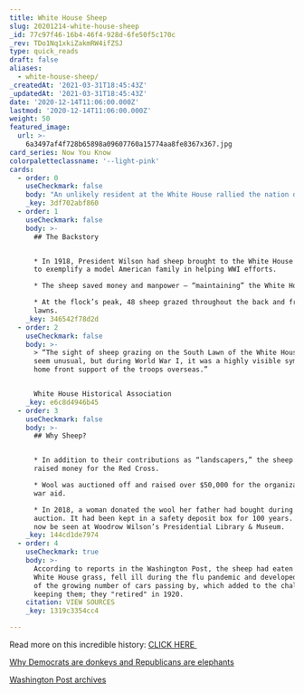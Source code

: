 ```yaml
---
title: White House Sheep
slug: 20201214-white-house-sheep
_id: 77c97f46-16b4-46f4-928d-6fe50f5c170c
_rev: TDo1Nq1xkiZakmRW4ifZSJ
type: quick_reads
draft: false
aliases:
  - white-house-sheep/
_createdAt: '2021-03-31T18:45:43Z'
_updatedAt: '2021-03-31T18:45:43Z'
date: '2020-12-14T11:06:00.000Z'
lastmod: '2020-12-14T11:06:00.000Z'
weight: 50
featured_image:
  url: >-
    6a3497af4f728b65898a09607760a15774aa8fe8367x367.jpg
card_series: Now You Know
colorpaletteclassname: '--light-pink'
cards:
  - order: 0
    useCheckmark: false
    body: "An unlikely resident at the White House rallied the nation during war and pandemic…and\_had nothing to do with donkeys (Democrats) or elephants (Republicans)."
    _key: 3df702abf860
  - order: 1
    useCheckmark: false
    body: >-
      ## The Backstory


      * In 1918, President Wilson had sheep brought to the White House as a way
      to exemplify a model American family in helping WWI efforts.

      * The sheep saved money and manpower – “maintaining” the White House.

      * At the flock’s peak, 48 sheep grazed throughout the back and front
      lawns.
    _key: 346542f78d2d
  - order: 2
    useCheckmark: false
    body: >-
      > “The sight of sheep grazing on the South Lawn of the White House may
      seem unusual, but during World War I, it was a highly visible symbol of
      home front support of the troops overseas.”


      White House Historical Association
    _key: e6c8d4946b45
  - order: 3
    useCheckmark: false
    body: >-
      ## Why Sheep?


      * In addition to their contributions as “landscapers,” the sheep’s wool
      raised money for the Red Cross.

      * Wool was auctioned off and raised over $50,000 for the organization’s
      war aid.

      * In 2018, a woman donated the wool her father had bought during the
      auction. It had been kept in a safety deposit box for 100 years. It can
      now be seen at Woodrow Wilson’s Presidential Library & Museum.
    _key: 144cd1de7974
  - order: 4
    useCheckmark: true
    body: >-
      According to reports in the Washington Post, the sheep had eaten down the
      White House grass, fell ill during the flu pandemic and developed a fear
      of the growing number of cars passing by, which added to the challenges of
      keeping them; they "retired" in 1920.
    citation: VIEW SOURCES
    _key: 1319c3354cc4

---
```

Read more on this incredible history: [CLICK HERE ](https://www.whitehousehistory.org/questions/why-did-president-woodrow-wilson-keep-a-flock-of-sheep-on-the-white-house-lawn)

[Why Democrats are donkeys and Republicans are elephants](https://www.cnn.com/style/article/why-democrats-are-donkeys-republicans-are-elephants-artsy/index.html)

[Washington Post archives](https://www.theatlantic.com/politics/archive/2014/10/white-house-sheep-a-history/453405/)
